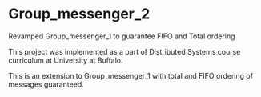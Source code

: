 # Group_messenger_2
Revamped Group_messenger_1 to guarantee FIFO and Total ordering

This project was implemented as a part of Distributed Systems course curriculum at University at Buffalo.

This is an extension to Group_messenger_1 with total and FIFO ordering of messages guaranteed.
